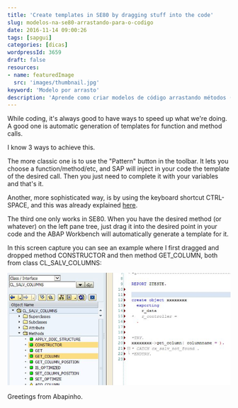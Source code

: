```yaml
---
title: 'Create templates in SE80 by dragging stuff into the code'
slug: modelos-na-se80-arrastando-para-o-codigo
date: 2016-11-14 09:00:26
tags: [sapgui]
categories: [dicas]
wordpressId: 3659
draft: false
resources:
- name: featuredImage
  src: 'images/thumbnail.jpg'
keyword: 'Modelo por arrasto'
description: 'Aprende como criar modelos de código arrastando métodos (e outros) com o rato directamente para o código na transacção SE80.'
---
```

While coding, it's always good to have ways to speed up what we're doing. A good one is automatic generation of templates for function and method calls.

I know 3 ways to achieve this.

<!--more-->

The more classic one is to use the "Pattern" button in the toolbar. It lets you choose a function/method/etc, and SAP will inject in your code the template of the desired call. Then you just need to complete it with your variables and that's it.

Another, more sophisticated way, is by using the keyboard shortcut CTRL-SPACE, and this was already explained [here][1].

The third one only works in SE80. When you have the desired method (or whatever) on the left pane tree, just drag it into the desired point in your code and the ABAP Workbench will automatically generate a template for it.

In this screen capture you can see an example where I first dragged and dropped method CONSTRUCTOR and then method GET_COLUMN, both from class CL_SALV_COLUMNS:

[![se80_drag_n_drop][2]][2]

Greetings from Abapinho.

   [1]: https://abapinho.com/en/2014/09/modelo-automatico-so-com-ctrl-space/
   [2]: images/se80_drag_n_drop.jpg
